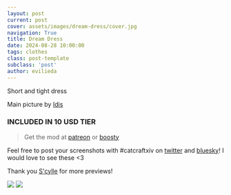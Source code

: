 ```yaml
---
layout: post
current: post
cover: assets/images/dream-dress/cover.jpg
navigation: True
title: Dream Dress
date: 2024-08-28 10:00:00
tags: clothes
class: post-template
subclass: 'post'
author: evilieda
---
```


Short and tight dress

Main picture by [Idis](https://x.com/idisxiv)

### INCLUDED IN 10 USD TIER

> Get the mod at [patreon](https://www.patreon.com/posts/dream-dress-2024-110872278?utm_medium=clipboard_copy&utm_source=copyLink&utm_campaign=postshare_creator&utm_content=join_link) or [boosty](https://boosty.to/miaumori/posts/48e96ecd-19ec-4e4b-a2cc-318d4e1a7325?share=post_link)

Feel free to post your screenshots with #catcraftxiv on [twitter](https://x.com/hashtag/catcraftxiv?src=hashtag_click) and [bluesky](https://bsky.app/hashtag/catcraftxiv)! I would love to see these <3

Thank you [S'cylle](https://www.instagram.com/scyllecirhe.ffxiv/) for more previews!

<img src="https://catcraftxiv.github.io/web/assets/img/gallery/2024-08-28_11-10-48_Nacht_Pyretic (1).jpg"/>
<img src="https://catcraftxiv.github.io/web/assets/img/gallery/2024-08-28_11-12-16_Nacht_Pyretic (1).jpg"/>
